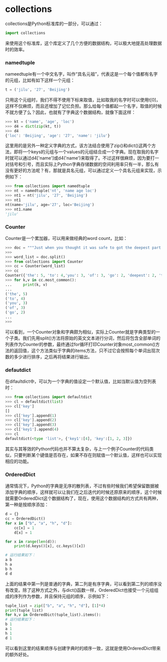 collections
===========

collections是Python标准库的一部分，可以通过：

```python
import collections 
```

来使用这个标准库，这个库定义了几个方便的数据结构，可以极大地提高处理数据时的效率。

### namedtuple

nameedtuple有一个中文名字，叫作“具名元祖”，代表这是一个每个值都有名字的元组，比如有如下这样一个元组：

```python
t = ('jilu', '27', 'Beijing')
```

只用这个元组时，我们不得不使用下标来取值，比如取我的名字时可以使用t[0]，这样不仅麻烦，而且还增加了记忆负担。那么给每个值都起一个名字，取值的时候不就方便了么？因此，也就有了字典这个数据结构，就像下面这样：

```python
>>> kt = ('name', 'age', 'loc')
>>> d4 = dict(zip(kt, t))
>>> d4
{'loc': 'Beijing', 'age': '27', 'name': 'jilu'}
```

这里用的是另外一种定义字典的方式，该方法结合使用了zip()和dict()这两个方法，即将一个keys的元组与一个values的元组结合成一个字典。现在取我的名字时就可以通过d4['name']或d4('name')来取得了。不过这样很麻烦，因为要打一对括号和引号，而且实际上Python字典存储数据的空间利用率只有一半，那么有没有更好的方法呢？有，那就是具名元组，可以通过定义一个具名元组来实现，示例如下：

```python
>>> from collections import namedtuple
>>> nt = namedtuple('nt', 'name age loc')
>>> nt1 = nt('jilu', '27', 'Beijing')
>>> nt1
nt(name='jilu', age='27', loc='Beijing')
>>> nt1.name
'jilu'
```


### Counter

Counter是一个累加器，可以用来做经典的word count，比如：

```python
>>> doc = """Just when you thought it was safe to got the deepest part of the ocean...it isn't. It's really hard, don't go there. But if you did get to Challenger Deep in the Mariana Trench, thought to be one of the deepest parts of the ocean, what you heard might scare your waterproof socks off."""
>>> 
>>> word_list = doc.split()
>>> from collections import Counter
>>> cc = Counter(word_list)
>>> cc
Counter({'the': 5, 'to': 4,'you': 3, 'of': 3, 'go': 2, 'deepest': 2, 'thought': 2, 'it': 1, 'socks': 1})
>>> for k,v in cc.most_common():
...     print(k, v)
...
('the', 5)
('to', 4)
('you', 3)
('of', 3)
('go', 2)
...
>>>     
```

可以看到，一个Counter对象和字典颇为相似，实际上Counter就是字典类型的一个子类。我们先用split()方法将原始的英文文本进行分词，然后将包含全部单词的列表作为Counter的参数，最终通过for循环打印Counter对象most_common()方法的返回值，这个方法类似于字典的items方法，只不过它会按照每个单词出现次数的多少进行排序，之后再将结果进行输出。

### defautdict

在difaultdict中，可以为一个字典的值设定一个默认值，比如当默认值为空列表时：
```python
>>> from collections import defaultdict
>>> cl = defaultdict(list)
>>> cl['key']
[]
>>> cl['key'].append(1)
>>> cl['key'].append(2)
>>> cl['key'].append(3)
>>> cl['key1'].append(4)
>>> cl
defaultdict(<type 'list'>, {'key1':[4], 'key':[1, 2, 3]})
```

其实与其等效的Python代码也并不算太复杂，与上一个例子Counter的代码类似，只要判断某个键值是否存在，如果不存在则赋值一个默认值，这样也可以实现相应的功能。

### OrderedDict

通常情况下，Python的字典是无序的散列表，不过有些时候我们希望保留数据被添加字典的顺序，这样就可以让我们在之后迭代的时候还原原来的顺序，这个时候就需要OrderedDict这个数据结构了，现在，使用这个数据结构的方式共有两种，第一种是按顺序添加：

```python
d = {}
cc = OrderedDict()
for x in ["b", "a", "h", "d"]:
    cc[x] = 1
    d[x] = 1

for x in range(len(d)):
    print(d.keys()[x], cc.keys()[x])

# 运行结果如下：
a b
h a
b h
d d
```

上面的结果中第一列是普通的字典，第二列是有序字典，可以看到第二列的顺序没有改变。除了这种方式之外，与dict()函数一样，OrderedDict也接受一个元组组成的序列作为参数，并且保持元组的顺序，示例如下：

```python
tuple_list = zip(["b", "a", "h", "d"], [1]*4)
print(tuple_list)
for k,v in OrderedDict(tuple_list).items():
# 运行结果如下：
b 1
a 1
h 1
d 1
```

可以看到这里的结果顺序与创建字典时的顺序一致，这就是使用OrderedDict带来的额外好处。





